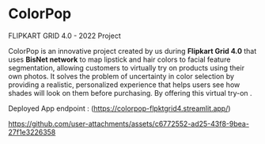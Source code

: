 # ColorPop
FLIPKART GRID 4.0 - 2022  Project


ColorPop is an innovative project created by us during **Flipkart Grid 4.0** that uses **BisNet network** to map lipstick and hair colors to facial feature segmentation, allowing customers to virtually try on products using their own photos. It solves the problem of uncertainty in color selection by providing a realistic, personalized experience that helps users see how shades will look on them before purchasing. By offering this virtual try-on .

Deployed App endpoint : (https://colorpop-flpktgrid4.streamlit.app/)


https://github.com/user-attachments/assets/c6772552-ad25-43f8-9bea-27f1e3226358

